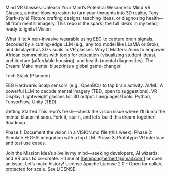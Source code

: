 Mind VR Glasses: Unleash Your Mind’s Potential
Welcome to Mind VR Glasses, a mind-blowing vision to turn your thoughts into 3D reality, Tony Stark-style! Picture crafting designs, teaching ideas, or diagnosing health—all from mental imagery. This repo is the spark; the full idea’s in my head, ready to ignite!
Vision

What It Is: A non-invasive wearable using EEG to capture brain signals, decoded by a cutting-edge LLM (e.g., any top model like LLaMA or Grok), and displayed as 3D visuals in VR glasses.
Why It Matters: Aims to empower African communities with tools for education (visualizing student ideas), architecture (affordable housing), and health (mental diagnostics).
The Dream: Make mental blueprints a global game-changer.

Tech Stack (Planned)

EEG Hardware: Scalp sensors (e.g., OpenBCI) to tap brain activity.
AI/ML: A powerful LLM to decode mental imagery (TBD, open to suggestions).
VR Display: Lightweight glasses for 3D output.
Languages/Tools: Python, TensorFlow, Unity (TBD).

Getting Started
This repo’s fresh—check the vision issue where I’ll dump the mental blueprint soon. Fork it, star it, and let’s build this dream together!
Roadmap

Phase 1: Document the vision in a VISION.md file (this week).
Phase 2: Simulate EEG-AI integration with a top LLM.
Phase 3: Prototype VR interface and test use cases.

Join the Mission
Idea’s alive in my mind—seeking developers, AI wizards, and VR pros to co-create. Hit me at [bempongherbert@gmail.com] or open an issue. Let’s make history!
License
Apache License 2.0 - Open for collab, protected for scale. See LICENSE.

